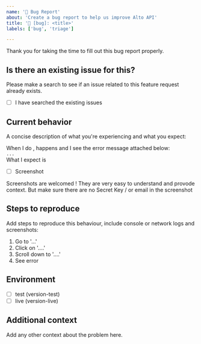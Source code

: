 ```yaml
---
name: '🐛 Bug Report'
about: 'Create a bug report to help us improve Alto API'
title: '🐛 [bug]: <title>'
labels: ['bug', 'triage']

---
```


Thank you for taking the time to fill out this bug report properly.

## Is there an existing issue for this?

Please make a search to see if an issue related to this feature request already exists.

- [ ] I have searched the existing issues


## Current behavior

A concise description of what you're experiencing and what you expect:

When I do <X>, <Y> happens and I see the error message attached below:  
```...```  
What I expect is <Z>  


- [ ] Screenshot  

Screenshots are welcomed ! They are very easy to understand and provode context. But make sure there are no Secret Key / or email in the screenshot 
  
## Steps to reproduce

Add steps to reproduce this behaviour, include console or network logs and screenshots:

1. Go to '...'
2. Click on '....'
3. Scroll down to '....'
4. See error 

## Environment

- [ ] test (version-test)
- [ ] live (version-live)

## Additional context

Add any other context about the problem here.
